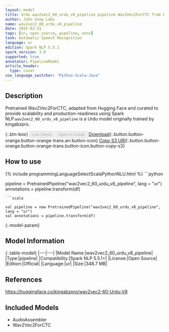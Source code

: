 ```yaml
---
layout: model
title: Urdu wav2vec2_60_urdu_v8_pipeline pipeline Wav2Vec2ForCTC from kingabzpro
author: John Snow Labs
name: wav2vec2_60_urdu_v8_pipeline
date: 2025-03-31
tags: [ur, open_source, pipeline, onnx]
task: Automatic Speech Recognition
language: ur
edition: Spark NLP 5.5.1
spark_version: 3.0
supported: true
annotator: PipelineModel
article_header:
  type: cover
use_language_switcher: "Python-Scala-Java"
---
```


## Description

Pretrained Wav2Vec2ForCTC, adapted from Hugging Face and curated to provide scalability and production-readiness using Spark NLP.`wav2vec2_60_urdu_v8_pipeline` is a Urdu model originally trained by kingabzpro.

{:.btn-box}
<button class="button button-orange" disabled>Live Demo</button>
<button class="button button-orange" disabled>Open in Colab</button>
[Download](https://s3.amazonaws.com/auxdata.johnsnowlabs.com/public/models/wav2vec2_60_urdu_v8_pipeline_ur_5.5.1_3.0_1743461869425.zip){:.button.button-orange.button-orange-trans.arr.button-icon}
[Copy S3 URI](s3://auxdata.johnsnowlabs.com/public/models/wav2vec2_60_urdu_v8_pipeline_ur_5.5.1_3.0_1743461869425.zip){:.button.button-orange.button-orange-trans.button-icon.button-copy-s3}

## How to use



<div class="tabs-box" markdown="1">
{% include programmingLanguageSelectScalaPythonNLU.html %}
```python

pipeline = PretrainedPipeline("wav2vec2_60_urdu_v8_pipeline", lang = "ur")
annotations =  pipeline.transform(df)   

```
```scala

val pipeline = new PretrainedPipeline("wav2vec2_60_urdu_v8_pipeline", lang = "ur")
val annotations = pipeline.transform(df)

```
</div>

{:.model-param}
## Model Information

{:.table-model}
|---|---|
|Model Name:|wav2vec2_60_urdu_v8_pipeline|
|Type:|pipeline|
|Compatibility:|Spark NLP 5.5.1+|
|License:|Open Source|
|Edition:|Official|
|Language:|ur|
|Size:|348.7 MB|

## References

https://huggingface.co/kingabzpro/wav2vec2-60-Urdu-V8

## Included Models

- AudioAssembler
- Wav2Vec2ForCTC